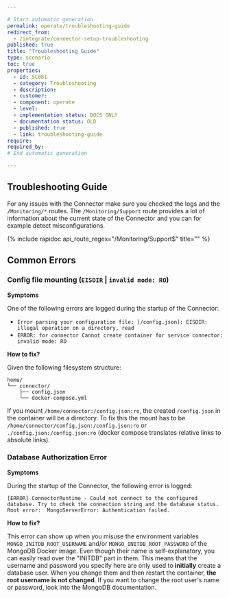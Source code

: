 ```yaml
---

# Start automatic generation
permalink: operate/troubleshooting-guide
redirect_from:
  - /integrate/connector-setup-troubleshooting
published: true
title: "Troubleshooting Guide"
type: scenario
toc: true
properties:
  - id: SC081
  - category: Troubleshooting
  - description:
  - customer:
  - component: operate
  - level:
  - implementation status: DOCS ONLY
  - documentation status: OLD
  - published: true
  - link: troubleshooting-guide
require:
required_by:
# End automatic generation

---
```


## Troubleshooting Guide

For any issues with the Connector make sure you checked the logs and the `/Monitoring/*` routes. The `/Monitoring/Support` route provides a lot of information about the current state of the Connector and you can for example detect misconfigurations.

{% include rapidoc api_route_regex="/Monitoring/Support$" title="" %}

## Common Errors

### Config file mounting (`EISDIR` | `invalid mode: RO`)

**Symptoms**

One of the following errors are logged during the startup of the Connector:

- `Error parsing your configuration file: [/config.json]: EISDIR: illegal operation on a directory, read`
- `ERROR: for connector Cannot create container for service connector: invalid mode: RO`

**How to fix?**

Given the following filesystem structure:

```text
home/
└── connector/
    ├── config.json
    └── docker-compose.yml
```

If you mount `/home/connector:/config.json:ro`, the created `/config.json` in the container will be a directory. To fix this the mount has to be `/home/connector/config.json:/config.json:ro` or `./config.json:/config.json:ro` (docker compose translates relative links to absolute links).

### Database Authorization Error

**Symptoms**

During the startup of the Connector, the following error is logged:

```text
[ERROR] ConnectorRuntime - Could not connect to the configured database. Try to check the connection string and the database status. Root error:  MongoServerError: Authentication failed.
```

**How to fix?**

This error can show up when you misuse the environment variables `MONGO_INITDB_ROOT_USERNAME` and/or `MONGO_INITDB_ROOT_PASSWORD` of the MongoDB Docker image. Even though their name is self-explanatory, you can easily read over the "INITDB" part in them. This means that the username and password you specify here are only used to **initially** create a database user. When you change them and then restart the container, **the root username is not changed**. If you want to change the root user's name or password, look into the MongoDB documentation.
